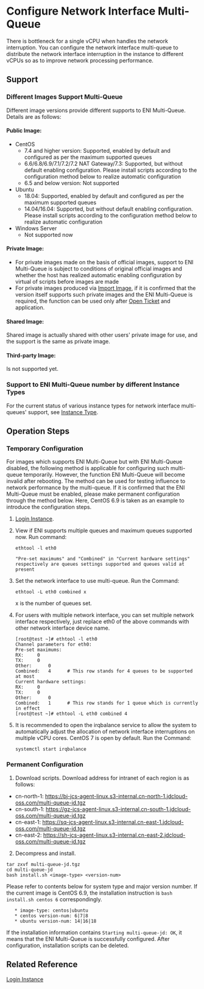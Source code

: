 # Configure Network Interface Multi-Queue

There is bottleneck for a single vCPU when handles the network interruption. You can configure the network interface multi-queue to distribute the network interface interruption in the instance to different vCPUs so as to improve network processing performance.

## Support

### Different Images Support Multi-Queue
Different image versions provide different supports to ENI Multi-Queue. Details are as follows:

#### Public Image:

* CentOS
  * 7.4 and higher version: Supported, enabled by default and configured as per the maximum supported queues
  * 6.6/6.8/6.9/7.1/7.2/7.2 NAT Gateway/7.3: Supported, but without default enabling configuration. Please install scripts according to the configuration method below to realize automatic configuration
  * 6.5 and below version: Not supported
* Ubuntu
  * 18.04: Supported, enabled by default and configured as per the maximum supported queues
  * 14.04/16.04: Supported, but without default enabling configuration. Please install scripts according to the configuration method below to realize automatic configuration
* Windows Server
  * Not supported now

#### Private Image:

* For private images made on the basis of official images, support to ENI Multi-Queue is subject to conditions of original official images and whether the host has realized automatic enabling configuration by virtual of scripts before images are made
* For private images produced via [Import Image](../Image/Import-Private-Image.md), if it is confirmed that the version itself supports such private images and the ENI Multi-Queue is required, the function can be used only after [Open Ticket](https://ticket.jdcloud.com/applyorder/submit) and application.

#### Shared Image:

Shared image is actually shared with other users' private image for use, and the support is the same as private image.

#### Third-party Image:

Is not supported yet.

### Support to ENI Multi-Queue number by different Instance Types

For the current status of various instance types for network interface multi-queues' support, see [Instance Type](../../Introduction/Instance-Type-Family.md).

## Operation Steps

### Temporary Configuration
For images which supports ENI Multi-Queue but with ENI Multi-Queue disabled, the following method is applicable for configuring such multi-queue temporarily. However, the function ENI Multi-Queue will become invalid after rebooting. The method can be used for testing influence to network performance by the multi-queue. If it is confirmed that the ENI Multi-Queue must be enabled, please make permanent configuration through the method below.
Here, CentOS 6.9 is taken as an example to introduce the configuration steps.

1. [Login Instance](../../Getting-Start-Linux/Connect-to-Linux-Instance.md).
2. View if ENI supports multiple queues and maximum queues supported now. Run command:
	
	`ethtool -l eth0`
	
       "Pre-set maximums" and "Combined" in "Current hardware settings" respectively are queues settings supported and queues valid at present
	
3. Set the network interface to use multi-queue. Run the Command:

	`ethtool -L eth0 combined x`
	
	x is the number of queues set.
	
4. For users with multiple network interface, you can set multiple network interface respectively, just replace eth0 of the above commands with other network interface device name.

	```
	[root@test ~]# ethtool -l eth0
	Channel parameters for eth0:
	Pre-set maximums:
	RX:		0
	TX:		0
	Other:		0
	Combined:	4      # This row stands for 4 queues to be supported at most
	Current hardware settings:
	RX:		0
	TX:		0
	Other:		0
	Combined:	1      # This row stands for 1 queue which is currently in effect
	[root@test ~]# ethtool -L eth0 combined 4
	```
	
3. It is recommended to open the irqbalance service to allow the system to automatically adjust the allocation of network interface interruptions on multiple vCPU cores. CentOS 7 is open by default. Run the Command:
	
	`systemctl start irqbalance `
	
### Permanent Configuration	
1. Download scripts. Download address for intranet of each region is as follows:
* cn-north-1: https://bj-jcs-agent-linux.s3-internal.cn-north-1.jdcloud-oss.com/multi-queue-jd.tgz
* cn-south-1: https://gz-jcs-agent-linux.s3-internal.cn-south-1.jdcloud-oss.com/multi-queue-jd.tgz
* cn-east-1: https://sq-jcs-agent-linux.s3-internal.cn-east-1.jdcloud-oss.com/multi-queue-jd.tgz
* cn-east-2: https://sh-jcs-agent-linux.s3-internal.cn-east-2.jdcloud-oss.com/multi-queue-jd.tgz

2. Decompress and install.
```
tar zxvf multi-queue-jd.tgz
cd multi-queue-jd
bash install.sh <image-type> <version-num>
```

   Please refer to contents below for system type and major version number. If the current image is CentOS 6.9, the installation instruction is `bash install.sh centos 6` correspondingly.

       * image-type: centos|ubuntu 
       * centos version-num: 6|7|8
       * ubuntu version-num: 14|16|18

  If the installation information contains `Starting multi-queue-jd: OK`, it means that the ENI Multi-Queue is successfully configured. After configuration, installation scripts can be deleted.
  
## Related Reference

[Login Instance](../../Getting-Start-Linux/Connect-to-Linux-Instance.md)



